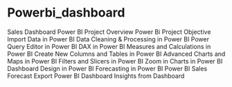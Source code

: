 # Powerbi_dashboard
Sales Dashboard
Power BI Project Overview
Power Bi Project Objective
Import Data in Power BI
Data Cleaning & Processing in Power BI
Power Query Editor in Power BI
DAX in Power BI
Measures and Calculations in Power BI
Create New Columns and Tables in Power BI
Advanced Charts and Maps in Power BI
Filters and Slicers in Power BI
Zoom in Charts in Power BI
Dashboard Design in Power BI 
Forecasting in Power BI
Power BI Sales Forecast
Export Power BI Dashboard
Insights from Dashboard 
